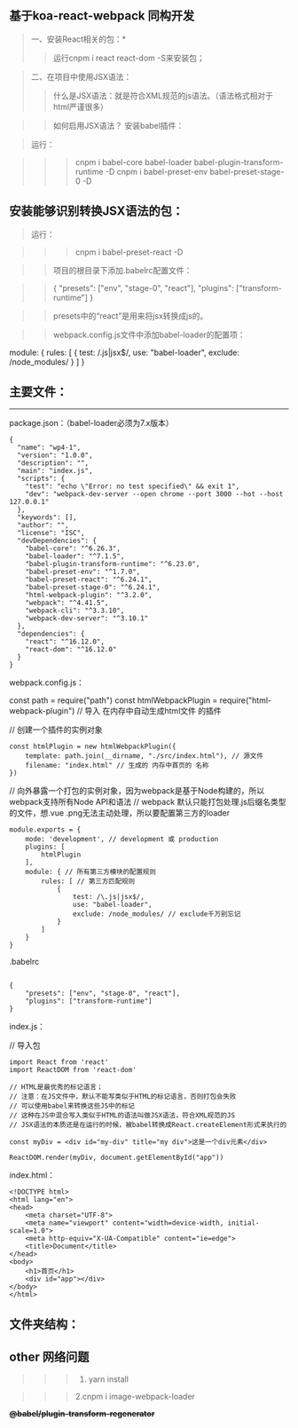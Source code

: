 ## 基于koa-react-webpack 同构开发
>一、安装React相关的包：*
>>运行cnpm i react react-dom -S来安装包；
 
 >二、在项目中使用JSX语法：
 >>什么是JSX语法：就是符合XML规范的js语法。（语法格式相对于html严谨很多）
 
 >>如何启用JSX语法？
 >>安装babel插件：
 
 >运行：
 
 >>>cnpm i babel-core babel-loader babel-plugin-transform-runtime -D
 >>>cnpm i babel-preset-env babel-preset-stage-0 -D
 
 ## 安装能够识别转换JSX语法的包：
 
 >运行：
 
 >>>cnpm i babel-preset-react -D
 
 >>项目的根目录下添加.babelrc配置文件：
 
 >>{
     "presets": ["env", "stage-0", "react"],
     "plugins": ["transform-runtime"]
 >>}
 
 >>presets中的“react”是用来将jsx转换成js的。 
 
 >>webpack.config.js文件中添加babel-loader的配置项：
 
 module: {
     rules: [
         {
             test: /\.js|jsx$/,
             use: "babel-loader",
             exclude: /node_modules/
         }
     ]
 }
 
 ## 主要文件：
 ---
 package.json：（babel-loader必须为7.x版本）
    
 ```
 {
   "name": "wp4-1",
   "version": "1.0.0",
   "description": "",
   "main": "index.js",
   "scripts": {
     "test": "echo \"Error: no test specified\" && exit 1",
     "dev": "webpack-dev-server --open chrome --port 3000 --hot --host 127.0.0.1"
   },
   "keywords": [],
   "author": "",
   "license": "ISC",
   "devDependencies": {
     "babel-core": "^6.26.3",
     "babel-loader": "^7.1.5",
     "babel-plugin-transform-runtime": "^6.23.0",
     "babel-preset-env": "^1.7.0",
     "babel-preset-react": "^6.24.1",
     "babel-preset-stage-0": "^6.24.1",
     "html-webpack-plugin": "^3.2.0",
     "webpack": "^4.41.5",
     "webpack-cli": "^3.3.10",
     "webpack-dev-server": "^3.10.1"
   },
   "dependencies": {
     "react": "^16.12.0",
     "react-dom": "^16.12.0"
   }
 }
 ```
 webpack.config.js：
 
 const path = require("path")
 const htmlWebpackPlugin = require("html-webpack-plugin") // 导入 在内存中自动生成html文件 的插件
 
 // 创建一个插件的实例对象
 ```
 const htmlPlugin = new htmlWebpackPlugin({
     template: path.join(__dirname, "./src/index.html"), // 源文件
     filename: "index.html" // 生成的 内存中首页的 名称
 })
 ```
 // 向外暴露一个打包的实例对象，因为webpack是基于Node构建的，所以webpack支持所有Node API和语法
 // webpack 默认只能打包处理.js后缀名类型的文件，想.vue .png无法主动处理，所以要配置第三方的loader
 ```
 module.exports = {
     mode: 'development', // development 或 production
     plugins: [
         htmlPlugin
     ],
     module: { // 所有第三方模块的配置规则
         rules: [ // 第三方匹配规则
             {
                 test: /\.js|jsx$/,
                 use: "babel-loader",
                 exclude: /node_modules/ // exclude千万别忘记
             }
         ]
     }
 }
 ```
 .babelrc
 ```
 
 {
     "presets": ["env", "stage-0", "react"],
     "plugins": ["transform-runtime"]
 }
 ```
 index.js：
 
 // 导入包
 ```
 import React from 'react'
 import ReactDOM from 'react-dom'
 
 // HTML是最优秀的标记语言；
 // 注意：在JS文件中，默认不能写类似于HTML的标记语言，否则打包会失败
 // 可以使用babel来转换这些JS中的标记
 // 这种在JS中混合写入类似于HTML的语法叫做JSX语法，符合XML规范的JS
 // JSX语法的本质还是在运行的时候，被babel转换成React.createElement形式来执行的
 
 const myDiv = <div id="my-div" title="my div">这是一个div元素</div>
 
 ReactDOM.render(myDiv, document.getElementById("app"))
 ```
 index.html：
 ```
 <!DOCTYPE html>
 <html lang="en">
 <head>
     <meta charset="UTF-8">
     <meta name="viewport" content="width=device-width, initial-scale=1.0">
     <meta http-equiv="X-UA-Compatible" content="ie=edge">
     <title>Document</title>
 </head>
 <body>
     <h1>首页</h1>
     <div id="app"></div>
 </body>
 </html>
 ```
 ## 文件夹结构：
## other 网络问题

>>>1. yarn install

>>>2.cnpm i image-webpack-loader

**~~@babel/plugin-transform-regenerator~~**